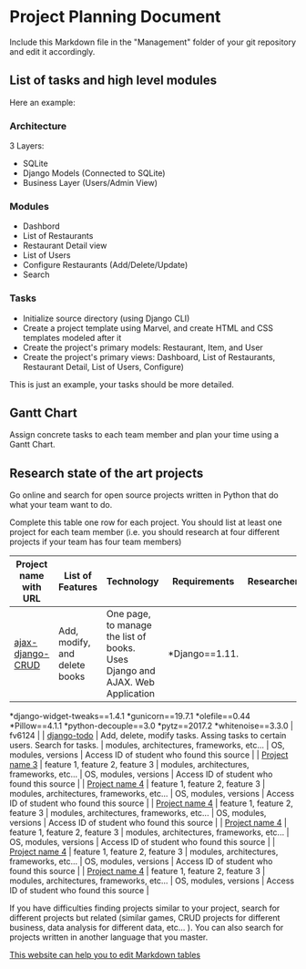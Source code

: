 # Project Planning Document

Include this Markdown file in the "Management" folder of your git repository and edit it accordingly.

## List of tasks and high level modules

Here an example:

### Architecture

3 Layers:
* SQLite
* Django Models (Connected to SQLite)
* Business Layer (Users/Admin View)

### Modules

* Dashbord
* List of Restaurants
* Restaurant Detail view
* List of Users
* Configure Restaurants (Add/Delete/Update)
* Search

### Tasks

* Initialize source directory (using Django CLI)
* Create a project template using Marvel, and create HTML and CSS templates modeled after it
* Create the project's primary models: Restaurant, Item, and User
* Create the project's primary views: Dashboard, List of Restaurants, Restaurant Detail, 
    List of Users, Configure)

This is just an example, your tasks should be more detailed.

## Gantt Chart

Assign concrete tasks to each team member and plan your time using a Gantt Chart.

## Research state of the art projects

Go online and search for open source projects written in Python that do what your team want to do.


Complete this table one row for each project. You should list at least one project for each team member (i.e. you should research at four different projects if your team has four team members)


| Project name with URL        | List of Features                | Technology                                 | Requirements          | Researcher                                 |
|------------------------------|---------------------------------|--------------------------------------------|-----------------------|--------------------------------------------|
| [ajax-django-CRUD](https://github.com/nithin-vijayan/ajax-django-CRUD) | Add, modify, and delete books | One page, to manage the list of books. Uses Django and AJAX. Web Application | *Django==1.11.
*django-widget-tweaks==1.4.1 
*gunicorn==19.7.1
*olefile==0.44
*Pillow==4.1.1
*python-decouple==3.0
*pytz==2017.2
*whitenoise==3.3.0 | fv6124 |
| [django-todo](https://github.com/shacker/django-todo) | Add, delete, modify tasks. Assing tasks to certain users. Search for tasks. | modules, architectures, frameworks, etc... | OS, modules, versions | Access ID of student who found this source |
| [Project name 3](http://URL) | feature 1, feature 2, feature 3 | modules, architectures, frameworks, etc... | OS, modules, versions | Access ID of student who found this source |
| [Project name 4](http://URL) | feature 1, feature 2, feature 3 | modules, architectures, frameworks, etc... | OS, modules, versions | Access ID of student who found this source |
| [Project name 4](http://URL) | feature 1, feature 2, feature 3 | modules, architectures, frameworks, etc... | OS, modules, versions | Access ID of student who found this source |
| [Project name 4](http://URL) | feature 1, feature 2, feature 3 | modules, architectures, frameworks, etc... | OS, modules, versions | Access ID of student who found this source |
| [Project name 4](http://URL) | feature 1, feature 2, feature 3 | modules, architectures, frameworks, etc... | OS, modules, versions | Access ID of student who found this source |
| [Project name 4](http://URL) | feature 1, feature 2, feature 3 | modules, architectures, frameworks, etc... | OS, modules, versions | Access ID of student who found this source |

If you have difficulties finding projects similar to your project, search for different projects
but related (similar games, CRUD projects for different business, data analysis for different data, etc... ). You can also search for projects written in another language that you master.

[This website can help you to edit Markdown tables](https://www.tablesgenerator.com/markdown_tables#)
